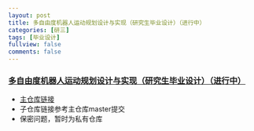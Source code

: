 ```yaml
---
layout: post
title: 多自由度机器人运动规划设计与实现（研究生毕业设计）（进行中）
categories: [研三]
tags: [毕业设计]
fullview: false
comments: false
---
```





### [多自由度机器人运动规划设计与实现（研究生毕业设计）（进行中）](https://github.com/whutddk/PRM_robotic_arm)
* [主仓库链接](https://github.com/whutddk/PRM_robotic_arm)
* 子仓库链接参考主仓库master提交
* 保密问题，暂时为私有仓库

